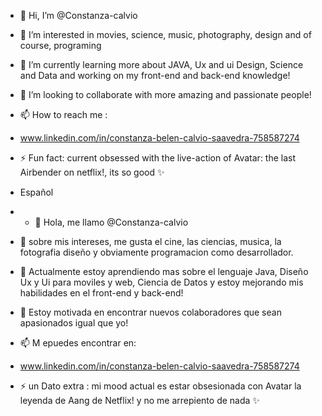 - 👋 Hi, I’m @Constanza-calvio                    
- 👀 I’m interested in movies, science, music, photography, design and of course, programing 
- 🌱 I’m currently learning more about JAVA, Ux and ui Design, Science and Data and working on my front-end and back-end knowledge!
- 💞️ I’m looking to collaborate with more amazing and passionate people!
- 📫 How to reach me :
- www.linkedin.com/in/constanza-belen-calvio-saavedra-758587274
- ⚡ Fun fact: current obsessed with the live-action of Avatar: the last Airbender on netflix!, its so good  ✨

- Español
- - 👋 Hola, me llamo @Constanza-calvio                    
- 👀 sobre mis intereses, me gusta el cine, las ciencias, musica, la fotografia diseño y obviamente programacion como desarrollador.
- 🌱 Actualmente estoy aprendiendo mas sobre el lenguaje Java, Diseño Ux y Ui para moviles y web, Ciencia de Datos y estoy mejorando mis habilidades en el front-end y back-end!
- 💞️  Estoy motivada en encontrar nuevos colaboradores que sean apasionados igual que yo!
- 📫 M epuedes encontrar en:
- www.linkedin.com/in/constanza-belen-calvio-saavedra-758587274
- ⚡ un Dato extra :  mi mood actual es estar obsesionada con Avatar la leyenda de Aang de Netflix! y no me arrepiento de nada ✨

<!---
Constanza-calvio/Constanza-calvio is a ✨ special ✨ repository because its `README.md` (this file) appears on your GitHub profile.
You can click the Preview link to take a look at your changes.
--->
